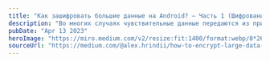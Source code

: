 ```yaml
---
title: "Как зашифровать большие данные на Android? — Часть 1 (Шифрование)"
description: "Во многих случаях чувствительные данные передаются из приложений Android на серверы. К таким данным могут относиться личные сообщения, отправляемые между пользователями, информация о пользователях, SMS-сообщения и многое другое. Важно информировать пользователей перед передачей чувствительных данных, а также обеспечивать максимальную возможную безопасность при их передаче."
pubDate: "Apr 13 2023"
heroImage: "https://miro.medium.com/v2/resize:fit:1400/format:webp/0*26BhwqUtgvXnN4N1.jpg"
sourceUrl: "https://medium.com/@alex.hrindii/how-to-encrypt-large-data-on-android-part-1-encryption-cf3a8ec9da2"
---
```

